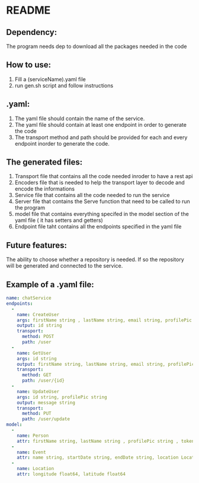 # README
## Dependency:
The program needs dep to download all the packages needed in the code

## How to use: 
1. Fill a (serviceName).yaml file
2. run gen.sh script and follow instructions

## .yaml:
1. The yaml file should contain the name of the service.
2. The yaml file should contain at least one endpoint in order to generate the code
3. The transport method and path should be provided for each and every endpoint inorder to generate the code.

## The generated files:
1. Transport file that contains all the code needed inroder to have a rest api
2. Encoders file that is needed to help the transport layer to decode and encode the informations
3. Service file that contains all the code needed to run the service
4. Server file that contains the Serve function that need to be called to run the program
5. model file that contains everything specifed in the model section of the yaml file ( it has setters and getters)
6. Endpoint file taht contains all the endpoints specified in the yaml file
   
## Future features: 
The ability to choose whether a repository is needed. If so the repository will be generated  and connected to the service.

## Example of a .yaml file:
```yaml
name: chatService
endpoints:
  -
    name: CreateUser
    args: firstName string , lastName string, email string, profilePic string
    output: id string
    transport: 
      method: POST
      path: /user
  -
    name: GetUser
    args: id string 
    output: firstName string, lastName string, email string, profilePic string
    transport:
      method: GET
      path: /user/{id}
  -
    name: UpdateUser
    args: id string, profilePic string
    output: message string
    transport:
      method: PUT
      path: /user/update
model:
  -
    name: Person
    attr: firstName string, lastName string , profilePic string , token string
  -
    name: Event
    attr: name string, startDate string, endDate string, location Location
  -
    name: Location
    attr: longitude float64, latitude float64
    

  

```